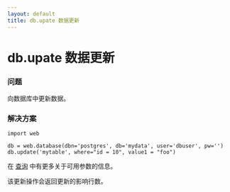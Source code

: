 ```yaml
---
layout: default
title: db.upate 数据更新
---
```


# db.upate 数据更新

### 问题

向数据库中更新数据。

### 解决方案

    import web

    db = web.database(dbn='postgres', db='mydata', user='dbuser', pw='')
    db.update('mytable', where="id = 10", value1 = "foo")

在 [查询](/cookbook/select/zh-cn) 中有更多关于可用参数的信息。


该更新操作会返回更新的影响行数。

